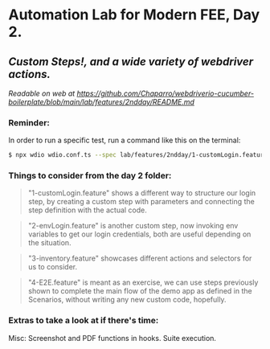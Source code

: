 # Automation Lab for Modern FEE, Day 2.
## _Custom Steps!, and a wide variety of webdriver actions._

_Readable on web at https://github.com/Chaparro/webdriverio-cucumber-boilerplate/blob/main/lab/features/2ndday/README.md_


### Reminder:

In order to run a specific test, run a command like this on the terminal:

```sh
$ npx wdio wdio.conf.ts --spec lab/features/2ndday/1-customLogin.feature
```


### Things to consider from the day 2 folder:

> "1-customLogin.feature" shows a different way to structure our login step, by creating a custom step with parameters and connecting the step definition with the actual code.

> "2-envLogin.feature" is another custom step, now invoking env variables to get our login credentials, both are useful depending on the situation.

> "3-inventory.feature" showcases different actions and selectors for us to consider.

> "4-E2E.feature" is meant as an exercise, we can use steps previously shown to complete the main flow of the demo app as defined in the Scenarios, without writing any new custom code, hopefully.


### Extras to take a look at if there's time:

Misc: Screenshot and PDF functions in hooks.
Suite execution.

